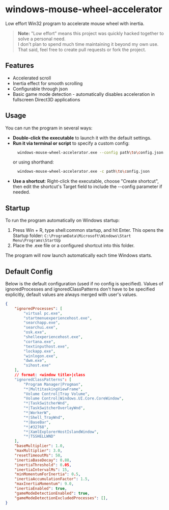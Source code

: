 # windows-mouse-wheel-accelerator
Low effort Win32 program to accelerate mouse wheel with inertia.

> **Note:** "Low effort" means this project was quickly hacked together to solve a personal need.  
> I don't plan to spend much time maintaining it beyond my own use.  
> That said, feel free to create pull requests or fork the project.

## Features

- Accelerated scroll
- Inertia effect for smooth scrolling
- Configurable through json
- Basic game mode detection - automatically disables acceleration in fullscreen Direct3D applications  

## Usage
You can run the program in several ways:

- **Double-click the executable** to launch it with the default settings.
- **Run it via terminal or script** to specify a custom config:
    ```bash
      windows-mouse-wheel-accelerator.exe --config path\to\config.json
    ```
    or using shorthand:
    ```bash
      windows-mouse-wheel-accelerator.exe -c path\to\config.json
    ```
- **Use a shortcut**: Right-click the executable, choose "Create shortcut", then edit the shortcut's Target field to include the --config parameter if needed.

## Startup
To run the program automatically on Windows startup:

1. Press Win + R, type shell:common startup, and hit Enter.
This opens the Startup folder: `C:\ProgramData\Microsoft\Windows\Start Menu\Programs\StartUp`
2. Place the .exe file or a configured shortcut into this folder.

The program will now launch automatically each time Windows starts.

## Default Config
Below is the default configuration (used if no config is specified).
Values of ignoredProcesses and ignoredClassPatterns don't have to be specified explicitly, default values are always merged with user's values.
```json
{
    "ignoredProcesses": [
        "virtual pc.exe",
        "startmenuexperiencehost.exe",
        "searchapp.exe",
        "searchui.exe",
        "osk.exe",
        "shellexperiencehost.exe",
        "cortana.exe",
        "textinputhost.exe",
        "lockapp.exe",
        "winlogon.exe",
        "dwm.exe",
        "sihost.exe"
    ],
    // format: <window title>|class
    "ignoredClassPatterns": [
        "Program Manager|Progman",
        "*|MultitaskingViewFrame",
        "Volume Control|Tray Volume",
        "Volume Control|Windows.UI.Core.CoreWindow",
        "*|TaskSwitcherWnd",
        "*|TaskSwitcherOverlayWnd",
        "*|WorkerW",
        "*|Shell_TrayWnd",
        "*|BaseBar",
        "*|#32768",
        "*|XamlExplorerHostIslandWindow",
        "*|TSSHELLWND"
    ],
    "baseMultiplier": 1.0,
    "maxMultiplier": 3.0,
    "resetTimeoutMs": 50,
    "inertiaBaseDecay": 0.88,
    "inertiaThreshold": 0.05,
    "inertiaIntervalMs": 15,
    "minMomentumForInertia": 0.5,
    "inertiaAccumulationFactor": 1.5,
    "maxInertiaMomentum": 9.0,
    "inertiaEnabled": true,
    "gameModeDetectionEnabled": true,
    "gameModeDetectionExcludedProcesses": [],
}
```

